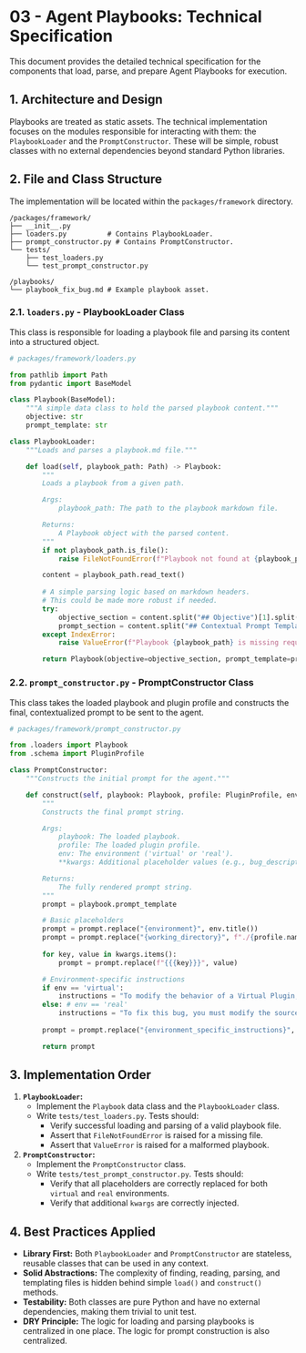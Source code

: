 # 03 - Agent Playbooks: Technical Specification

This document provides the detailed technical specification for the components that load, parse, and prepare Agent Playbooks for execution.

## 1. Architecture and Design

Playbooks are treated as static assets. The technical implementation focuses on the modules responsible for interacting with them: the `PlaybookLoader` and the `PromptConstructor`. These will be simple, robust classes with no external dependencies beyond standard Python libraries.

## 2. File and Class Structure

The implementation will be located within the `packages/framework` directory.

```
/packages/framework/
├── __init__.py
├── loaders.py          # Contains PlaybookLoader.
├── prompt_constructor.py # Contains PromptConstructor.
└── tests/
    ├── test_loaders.py
    └── test_prompt_constructor.py

/playbooks/
└── playbook_fix_bug.md # Example playbook asset.
```

### 2.1. `loaders.py` - PlaybookLoader Class

This class is responsible for loading a playbook file and parsing its content into a structured object.

```python
# packages/framework/loaders.py

from pathlib import Path
from pydantic import BaseModel

class Playbook(BaseModel):
    """A simple data class to hold the parsed playbook content."""
    objective: str
    prompt_template: str

class PlaybookLoader:
    """Loads and parses a playbook.md file."""

    def load(self, playbook_path: Path) -> Playbook:
        """
        Loads a playbook from a given path.

        Args:
            playbook_path: The path to the playbook markdown file.

        Returns:
            A Playbook object with the parsed content.
        """
        if not playbook_path.is_file():
            raise FileNotFoundError(f"Playbook not found at {playbook_path}")

        content = playbook_path.read_text()
        
        # A simple parsing logic based on markdown headers.
        # This could be made more robust if needed.
        try:
            objective_section = content.split("## Objective")[1].split("##")[0].strip()
            prompt_section = content.split("## Contextual Prompt Template")[1].strip()
        except IndexError:
            raise ValueError(f"Playbook {playbook_path} is missing required sections.")

        return Playbook(objective=objective_section, prompt_template=prompt_section)
```

### 2.2. `prompt_constructor.py` - PromptConstructor Class

This class takes the loaded playbook and plugin profile and constructs the final, contextualized prompt to be sent to the agent.

```python
# packages/framework/prompt_constructor.py

from .loaders import Playbook
from .schema import PluginProfile

class PromptConstructor:
    """Constructs the initial prompt for the agent."""

    def construct(self, playbook: Playbook, profile: PluginProfile, env: str, **kwargs) -> str:
        """
        Constructs the final prompt string.

        Args:
            playbook: The loaded playbook.
            profile: The loaded plugin profile.
            env: The environment ('virtual' or 'real').
            **kwargs: Additional placeholder values (e.g., bug_description).

        Returns:
            The fully rendered prompt string.
        """
        prompt = playbook.prompt_template

        # Basic placeholders
        prompt = prompt.replace("{environment}", env.title())
        prompt = prompt.replace("{working_directory}", f"./{profile.name}") # Example
        
        for key, value in kwargs.items():
            prompt = prompt.replace(f"{{{key}}}", value)

        # Environment-specific instructions
        if env == 'virtual':
            instructions = "To modify the behavior of a Virtual Plugin, you must edit the `plugin-profile.yaml` file."
        else: # env == 'real'
            instructions = "To fix this bug, you must modify the source code in the `src/` directory."
        
        prompt = prompt.replace("{environment_specific_instructions}", instructions)

        return prompt
```

## 3. Implementation Order

1.  **`PlaybookLoader`:**
    -   Implement the `Playbook` data class and the `PlaybookLoader` class.
    -   Write `tests/test_loaders.py`. Tests should:
        -   Verify successful loading and parsing of a valid playbook file.
        -   Assert that `FileNotFoundError` is raised for a missing file.
        -   Assert that `ValueError` is raised for a malformed playbook.
2.  **`PromptConstructor`:**
    -   Implement the `PromptConstructor` class.
    -   Write `tests/test_prompt_constructor.py`. Tests should:
        -   Verify that all placeholders are correctly replaced for both `virtual` and `real` environments.
        -   Verify that additional `kwargs` are correctly injected.

## 4. Best Practices Applied

-   **Library First:** Both `PlaybookLoader` and `PromptConstructor` are stateless, reusable classes that can be used in any context.
-   **Solid Abstractions:** The complexity of finding, reading, parsing, and templating files is hidden behind simple `load()` and `construct()` methods.
-   **Testability:** Both classes are pure Python and have no external dependencies, making them trivial to unit test.
-   **DRY Principle:** The logic for loading and parsing playbooks is centralized in one place. The logic for prompt construction is also centralized.
